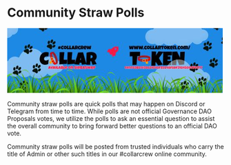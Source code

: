 # Community Straw Polls

![](.gitbook/assets/reddit_profile_banner_template_8.jpg)

Community straw polls are quick polls that may happen on Discord or Telegram from time to time.  While polls are not official Governance DAO Proposals votes, we utilize the polls to ask an essential question to assist the overall community to bring forward better questions to an official DAO vote.

Community straw polls will be posted from trusted individuals who carry the title of Admin or other such titles in our \#collarcrew online community.

